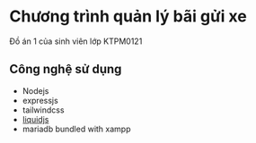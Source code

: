 # Chương trình quản lý bãi gửi xe

Đồ án 1 của sinh viên lớp KTPM0121

## Công nghệ sử dụng

- Nodejs  
- expressjs  
- tailwindcss  
- [liquidjs](https://liquidjs.com/tutorials/use-in-expressjs.html)  
- mariadb bundled with xampp